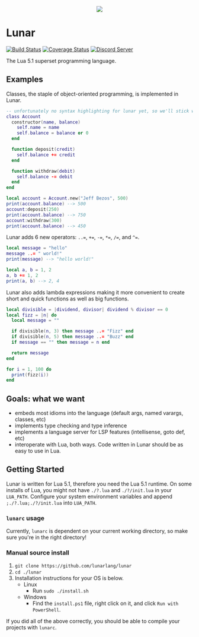<div align="center"><img src="https://i.imgur.com/8fH3GcD.png"/></div>

# Lunar
[![Build Status](https://travis-ci.org/lunarlang/lunar.svg?branch=master)](https://travis-ci.org/lunarlang/lunar)
[![Coverage Status](https://coveralls.io/repos/github/lunarlang/lunar/badge.svg?branch=master)](https://coveralls.io/github/lunarlang/lunar?branch=master)
[![Discord Server](https://discordapp.com/api/guilds/517093929770942474/embed.png)](https://discord.gg/CHFC3pS)

The Lua 5.1 superset programming language.

## Examples
Classes, the staple of object-oriented programming, is implemented in Lunar.
```lua
-- unfortunately no syntax highlighting for lunar yet, so we'll stick with lua
class Account
  constructor(name, balance)
    self.name = name
    self.balance = balance or 0
  end

  function deposit(credit)
    self.balance += credit
  end

  function withdraw(debit)
    self.balance -= debit
  end
end

local account = Account.new("Jeff Bezos", 500)
print(account.balance) --> 500
account:deposit(250)
print(account.balance) --> 750
account:withdraw(300)
print(account.balance) --> 450
```

Lunar adds 6 new operators: `..=`, `+=`, `-=`, `*=`, `/=`, and `^=`.
```lua
local message = "hello"
message ..= " world!"
print(message) --> "hello world!"

local a, b = 1, 2
a, b += 1, 2
print(a, b) --> 2, 4
```

Lunar also adds lambda expressions making it more convenient to create short and quick functions as well as big functions.
```lua
local divisible = |dividend, divisor| dividend % divisor == 0
local fizz = |n| do
  local message = ""

  if divisible(n, 3) then message ..= "Fizz" end
  if divisible(n, 5) then message ..= "Buzz" end
  if message == "" then message = n end

  return message
end

for i = 1, 100 do
  print(fizz(i))
end
```

## Goals: what we want
  - embeds most idioms into the language (default args, named varargs, classes, etc)
  - implements type checking and type inference
  - implements a language server for LSP features (intellisense, goto def, etc)
  - interoperate with Lua, both ways. Code written in Lunar should be as easy to use in Lua.

## Getting Started
Lunar is written for Lua 5.1, therefore you need the Lua 5.1 runtime. On some installs of Lua, you might not have `./?.lua` and `./?/init.lua` in your `LUA_PATH`. Configure your system environment variables and append `;./?.lua;./?/init.lua` into `LUA_PATH`.

### `lunarc` usage
Currently, `lunarc` is dependent on your current working directory, so make sure you're in the right directory!

### Manual source install
  1. `git clone https://github.com/lunarlang/lunar`
  2. `cd ./lunar`
  3. Installation instructions for your OS is below.
      - Linux
        - Run `sudo ./install.sh`
      - Windows
        - Find the `install.ps1` file, right click on it, and click `Run with PowerShell`.

If you did all of the above correctly, you should be able to compile your projects with `lunarc`.
